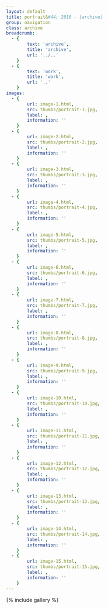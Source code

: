 ```yaml
---
layout: default
title: portrait&#44; 2010 - [archive]
group: navigation
class: archive
breadcrumb:
  - {
  		text: 'archive',
  		title: 'archive',
  		url: '../..'
	}
  - {
  		text: 'work',
  		title: 'work',
  		url: '..'
	}
images:
  - {
		url: image-1.html, 
		src: thumbs/portrait-1.jpg,
		label: ,
		information: ''
	}
  - {
		url: image-2.html, 
		src: thumbs/portrait-2.jpg,
		label: ,
		information: ''
	}
  - {
		url: image-3.html, 
		src: thumbs/portrait-3.jpg,
		label: ,
		information: ''
	}
  - {
		url: image-4.html, 
		src: thumbs/portrait-4.jpg,
		label: ,
		information: ''
	}
  - {
		url: image-5.html, 
		src: thumbs/portrait-5.jpg,
		label: ,
		information: ''
	}
  - {
		url: image-6.html, 
		src: thumbs/portrait-6.jpg,
		label: ,
		information: ''
	}
  - {
		url: image-7.html, 
		src: thumbs/portrait-7.jpg,
		label: ,
		information: ''
	}
  - {
		url: image-8.html, 
		src: thumbs/portrait-8.jpg,
		label: ,
		information: ''
	}
  - {
		url: image-9.html, 
		src: thumbs/portrait-9.jpg,
		label: ,
		information: ''
	}
  - {
		url: image-10.html, 
		src: thumbs/portrait-10.jpg,
		label: ,
		information: ''
	}
  - {
		url: image-11.html, 
		src: thumbs/portrait-11.jpg,
		label: ,
		information: ''
	}
  - {
		url: image-12.html, 
		src: thumbs/portrait-12.jpg,
		label: ,
		information: ''
	}
  - {
		url: image-13.html, 
		src: thumbs/portrait-13.jpg,
		label: ,
		information: ''
	}
  - {
		url: image-14.html, 
		src: thumbs/portrait-14.jpg,
		label: ,
		information: ''
	}
  - {
		url: image-15.html, 
		src: thumbs/portrait-15.jpg,
		label: ,
		information: ''
	}
---
```


{% include gallery %}
